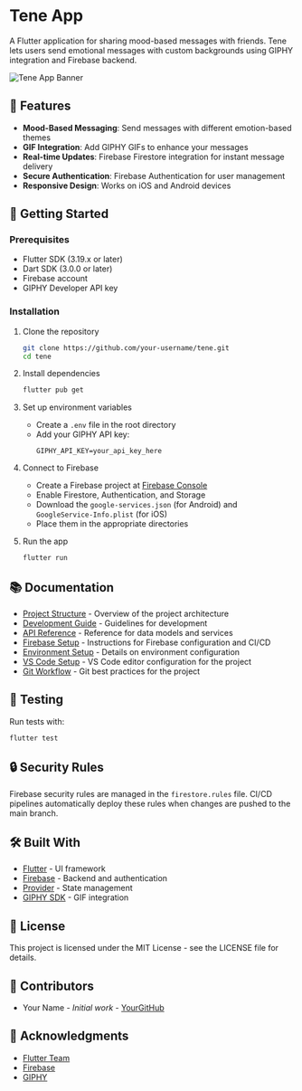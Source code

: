 # Tene App

A Flutter application for sharing mood-based messages with friends. Tene lets users send emotional messages with custom backgrounds using GIPHY integration and Firebase backend.

![Tene App Banner](https://example.com/banner-image.png)

## 📱 Features

- **Mood-Based Messaging**: Send messages with different emotion-based themes
- **GIF Integration**: Add GIPHY GIFs to enhance your messages
- **Real-time Updates**: Firebase Firestore integration for instant message delivery
- **Secure Authentication**: Firebase Authentication for user management
- **Responsive Design**: Works on iOS and Android devices

## 🚀 Getting Started

### Prerequisites

- Flutter SDK (3.19.x or later)
- Dart SDK (3.0.0 or later)
- Firebase account
- GIPHY Developer API key

### Installation

1. Clone the repository
   ```bash
   git clone https://github.com/your-username/tene.git
   cd tene
   ```

2. Install dependencies
   ```bash
   flutter pub get
   ```

3. Set up environment variables
   - Create a `.env` file in the root directory
   - Add your GIPHY API key:
     ```
     GIPHY_API_KEY=your_api_key_here
     ```

4. Connect to Firebase
   - Create a Firebase project at [Firebase Console](https://console.firebase.google.com/)
   - Enable Firestore, Authentication, and Storage
   - Download the `google-services.json` (for Android) and `GoogleService-Info.plist` (for iOS)
   - Place them in the appropriate directories

5. Run the app
   ```bash
   flutter run
   ```

## 📚 Documentation

- [Project Structure](./docs/PROJECT_STRUCTURE.md) - Overview of the project architecture
- [Development Guide](./docs/DEVELOPMENT_GUIDE.md) - Guidelines for development
- [API Reference](./docs/API_REFERENCE.md) - Reference for data models and services
- [Firebase Setup](./GITHUB_WORKFLOW_SETUP.md) - Instructions for Firebase configuration and CI/CD
- [Environment Setup](./ENVIRONMENT.md) - Details on environment configuration
- [VS Code Setup](./VSCODE.md) - VS Code editor configuration for the project
- [Git Workflow](./GIT.md) - Git best practices for the project

## 🧪 Testing

Run tests with:

```bash
flutter test
```

## 🔒 Security Rules

Firebase security rules are managed in the `firestore.rules` file. CI/CD pipelines automatically deploy these rules when changes are pushed to the main branch.

## 🛠️ Built With

- [Flutter](https://flutter.dev/) - UI framework
- [Firebase](https://firebase.google.com/) - Backend and authentication
- [Provider](https://pub.dev/packages/provider) - State management
- [GIPHY SDK](https://developers.giphy.com/) - GIF integration

## 📝 License

This project is licensed under the MIT License - see the LICENSE file for details.

## 👥 Contributors

- Your Name - *Initial work* - [YourGitHub](https://github.com/yourusername)

## 🙏 Acknowledgments

- [Flutter Team](https://flutter.dev/team)
- [Firebase](https://firebase.google.com/)
- [GIPHY](https://giphy.com/)
